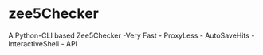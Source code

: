 # zee5Checker
A Python-CLI based Zee5Checker -Very Fast - ProxyLess - AutoSaveHits - InteractiveShell - API
